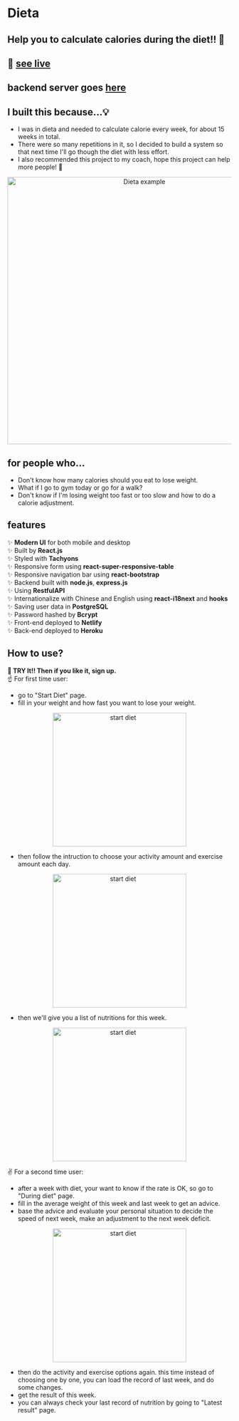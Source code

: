 # Dieta
## Help you to calculate calories during the diet!! 🍱
## 🔆 [see live](https://yuwen-dieta.netlify.app) 
## backend server goes [here](https://github.com/yuwen-c/dieta-api)


## I built this because...💡
- I was in dieta and needed to calculate calorie every week, for about 15 weeks in total.
- There were so many repetitions in it, so I decided to build a system so that next time I'll go though the diet with less effort.
- I also recommended this project to my coach, hope this project can help more people! 🥰


<div align="center">
  <img src="example/Dieta_screenshot.png" alt="Dieta example" width="600px" />
  <br>
</div>

## for people who...
- Don't know how many calories should you eat to lose weight.
- What if I go to gym today or go for a walk? 
- Don't know if I'm losing weight too fast or too slow and how to do a calorie adjustment.

## features

✨ **Modern UI** for both mobile and desktop\
✨ Built by **React.js**\
✨ Styled with **Tachyons**\
✨ Responsive form using **react-super-responsive-table**\
✨ Responsive navigation bar using **react-bootstrap**\
✨ Backend built with **node.js**, **express.js**\
✨ Using **RestfulAPI**\
✨ Internationalize with Chinese and English using **react-i18next** and **hooks**\
✨ Saving user data in **PostgreSQL**\
✨ Password hashed by **Bcrypt**\
✨ Front-end deployed to **Netlify**\
✨ Back-end deployed to **Heroku**


## How to use? 

**🎯 TRY It!! Then if you like it, sign up.**\
☝ For first time user:
- go to "Start Diet" page.
- fill in your weight and how fast you want to lose your weight.

<div align="center">
  <img src="example/Dieta_calculate.png" alt="start diet" width="300px" />
  <br>
</div>

- then follow the intruction to choose your activity amount and exercise amount each day.

<div align="center">
  <img src="example/Dieta_activity.png" alt="start diet" width="300px" />
  <br>
</div>

- then we'll give you a list of nutritions for this week.

<div align="center">
  <img src="example/Dieta_nutrition.png" alt="start diet" width="300px" />
  <br>
</div>

✌ For a second time user:
- after a week with diet, your want to know if the rate is OK, so go to "During diet" page.
- fill in the average weight of this week and last week to get an advice.
- base the advice and evaluate your personal situation to decide the speed of next week, make an adjustment to the next week deficit.

<div align="center">
  <img src="example/Dieta_nextmove.png" alt="start diet" width="300px" />
  <br>
</div>

- then do the activity and exercise options again. this time instead of choosing one by one, you can load the record of last week, and do some changes.
- get the result of this week.
- you can always check your last record of nutrition by going to "Latest result" page.

